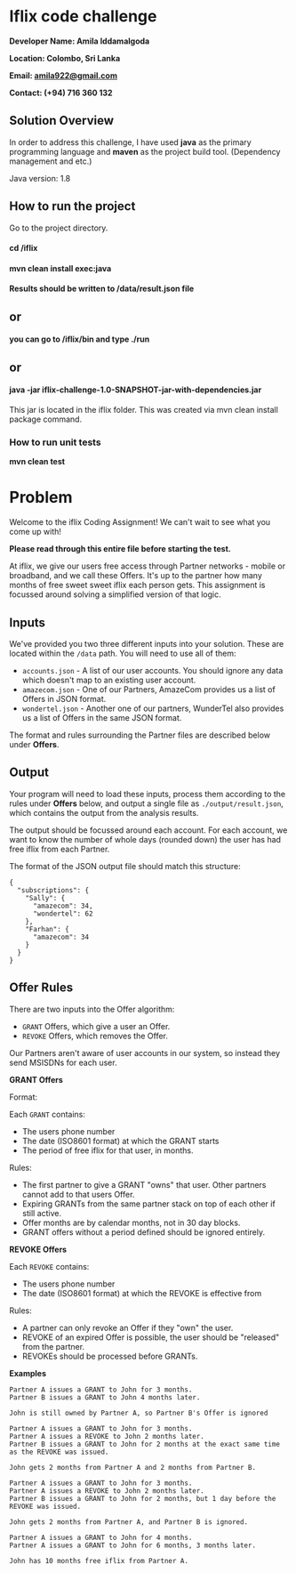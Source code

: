 # Iflix code challenge

**Developer Name: Amila Iddamalgoda**

**Location: Colombo, Sri Lanka**

**Email: amila922@gmail.com**

**Contact: (+94) 716 360 132**

## Solution Overview
In order to address this challenge, I have used **java** as the primary programming language and **maven** as the project build tool. (Dependency management and etc.)

Java version: 1.8

## How to run the project
Go to the project directory. 
#### cd /iflix
#### mvn clean install exec:java
#### Results should be written to /data/result.json file
## or 
#### you can go to **/iflix/bin** and type **./run**
## or
#### java -jar iflix-challenge-1.0-SNAPSHOT-jar-with-dependencies.jar 
This jar is located in the iflix folder. This was created via mvn clean install package command.

### How to run unit tests
**mvn clean test**

# Problem

Welcome to the iflix Coding Assignment! We can't wait to see what you come up with!

**Please read through this entire file before starting the test.**

At iflix, we give our users free access through Partner networks - mobile or broadband, and we call these Offers. It's up to the partner how many months of free sweet sweet iflix each person gets. This assignment is focussed around solving a simplified version of that logic.

## Inputs

We've provided you two three different inputs into your solution. These are located within the `/data` path. You will need to use all of them:

* `accounts.json` - A list of our user accounts. You should ignore any data which doesn't map to an existing user account.
* `amazecom.json` - One of our Partners, AmazeCom provides us a list of Offers in JSON format.
* `wondertel.json` - Another one of our partners, WunderTel also provides us a list of Offers in the same JSON format.

The format and rules surrounding the Partner files are described below under **Offers**.

## Output

Your program will need to load these inputs, process them according to the rules under **Offers** below, and output a single file as `./output/result.json`, which contains the output from the analysis results.

The output should be focussed around each account. For each account, we want to know the number of whole days (rounded down) the user has had free iflix from each Partner.

The format of the JSON output file should match this structure:

```
{
  "subscriptions": {
    "Sally": {
      "amazecom": 34,
      "wondertel": 62
    },
    "Farhan": {
      "amazecom": 34
    }
  }
}
```

## Offer Rules

There are two inputs into the Offer algorithm:

* `GRANT` Offers, which give a user an Offer.
* `REVOKE` Offers, which removes the Offer.

Our Partners aren't aware of user accounts in our system, so instead they send MSISDNs for each user.

**GRANT Offers**

Format:

Each `GRANT` contains:

* The users phone number
* The date (ISO8601 format) at which the GRANT starts
* The period of free iflix for that user, in months.

Rules:

* The first partner to give a GRANT "owns" that user. Other partners cannot add to that users Offer.
* Expiring GRANTs from the same partner stack on top of each other if still active.
* Offer months are by calendar months, not in 30 day blocks.
* GRANT offers without a period defined should be ignored entirely.

**REVOKE Offers**

Each `REVOKE` contains:

* The users phone number
* The date (ISO8601 format) at which the REVOKE is effective from

Rules:

* A partner can only revoke an Offer if they "own" the user.
* REVOKE of an expired Offer is possible, the user should be "released" from the partner.
* REVOKEs should be processed before GRANTs.

**Examples**

```
Partner A issues a GRANT to John for 3 months.
Partner B issues a GRANT to John 4 months later.

John is still owned by Partner A, so Partner B's Offer is ignored
```

```
Partner A issues a GRANT to John for 3 months.
Partner A issues a REVOKE to John 2 months later.
Partner B issues a GRANT to John for 2 months at the exact same time as the REVOKE was issued.

John gets 2 months from Partner A and 2 months from Partner B.
```

```
Partner A issues a GRANT to John for 3 months.
Partner A issues a REVOKE to John 2 months later.
Partner B issues a GRANT to John for 2 months, but 1 day before the REVOKE was issued.

John gets 2 months from Partner A, and Partner B is ignored.
```

```
Partner A issues a GRANT to John for 4 months.
Partner A issues a GRANT to John for 6 months, 3 months later.

John has 10 months free iflix from Partner A.
```
